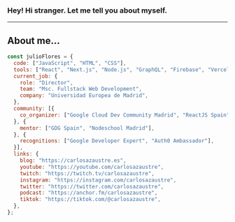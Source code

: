 ### Hey! Hi stranger. Let me tell you about myself. 

---

## About me...
```js
const julioFlores = { 
  code: ["JavaScript", "HTML", "CSS"],
  tools: ["React", "Next.js", "Node.js", "GraphQL", "Firebase", "Vercel"],
  current_job: {
    role: "Director",
    team: "Msc. Fullstack Web Development",
    company: "Universidad Europea de Madrid",
  },
  community: [{
    co_organizer: ["Google Cloud Dev Community Madrid", "ReactJS Spain", "Nodeschool Madrid"],
  }, {
    mentor: ["GDG Spain", "Nodeschool Madrid"],
  }, {
    recognitions: ["Google Developer Expert", "Auth0 Ambassador"],
  }],
  links: {
    blog: "https://carlosazaustre.es",
    youtube: "https://youtube.com/carlosazaustre",
    twitch: "https://twitch.tv/carlosazaustre",
    instagram: "https://instagram.com/carlosazaustre",
    twitter: "https://twitter.com/carlosazaustre",
    podcast: "https://anchor.fm/carlosazaustre",
    tiktok: "https://tiktok.com/@carlosazaustre",
  },
};
```

<!--
**JulioFlors/JulioFlors** es un repositorio ✨ _especial_ ✨ porque su `README.md` (este archivo) aparece en su perfil de GitHub.

Aquí tienes algunas ideas para empezar:

- 🔭 Actualmente estoy trabajando en ...
- 🌱 Actualmente estoy aprendiendo ...
- 👯 Estoy buscando colaborar en ...
- 🤔 Estoy buscando ayuda para ...
- 💬 Pregúntame sobre ...
- 📫 Cómo contactar conmigo: ...
- 😄 Pronombres: ...
- ⚡ Dato curioso: ...
-->
